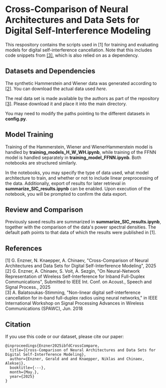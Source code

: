 # Cross-Comparison of Neural Architectures and Data Sets for Digital Self-Interference Modeling

This respository contains the scripts used in [1] for training and evaluating models for digital self-interference cancellation. Note that this includes code snippets from [\[3\]](https://github.com/abalatsoukas/fdnn), which is also relied on as a dependency.



## Datasets and Dependencies

The synthetic Hammerstein and Wiener data was generated according to [\[2\]](https://github.com/STHLabUOL/SICforIBFD). You can download the actual data used <i>here</i>.

The real data set is made available by the authors as part of the repository [\[3\]](https://github.com/abalatsoukas/fdnn). Please download it and place it into the main directory. 

You may need to modify the paths pointing to the different datasets in <b>config.py</b>.

## Model Training

Training of the Hammerstein, Wiener and WienerHammerstein model is handled by <b>training_models_H_W_WH.ipynb</b>, while training of the FFNN model is handled separately in <b>training_model_FFNN.ipynb</b>. Both notebooks are structured similarly.

In the notebooks, you may specify the type of data used, what model architecture to train, and whether or not to include linear preprocessing of the data. Additionally, export of results for later retrieval in <b>summarize_SIC_results.ipynb</b> can be enabled. Upon execution of the notebook, you will be prompted to confirm the data export.

## Review and Comparison

Previously saved results are summarized in <b>summarize_SIC_results.ipynb</b>, together with the comparison of the data's power spectral densities. The default path points to that data of which the results were published in [1].


## References

[1] G. Enzner, N. Knaepper, A. Chinaev, "Cross-Comparison of Neural Architectures and Data Sets for Digital Self-Interference Modeling", 2025<br>
[2] G. Enzner, A. Chinaev, S. Voit, A. Sezgin, "On Neural-Network Representation of Wireless Self-Interference for Inband Full-Duplex Communications", Submitted to IEEE Int. Conf. on Acoust., Speech and Signal Process., 2025<br>
[3] A. Balatsoukas-Stimming, "Non-linear digital self-interference cancellation for in-band full-duplex radios using neural networks," in IEEE International Workshop on Signal Processing Advances in Wireless Communications (SPAWC), Jun. 2018

## Citation
If you use this code or our dataset, please cite our paper:
```
@inproceedings{Enzner2025ibfdCrossCompare,
  title={Cross-Comparison of Neural Architectures and Data Sets for Digital Self-Interference Modeling},
  author={Enzner, Gerald and and Knaepper, Niklas and Chinaev, Aleksej},
  booktitle={---},
  month={May.},
  year={2025}
}
```

